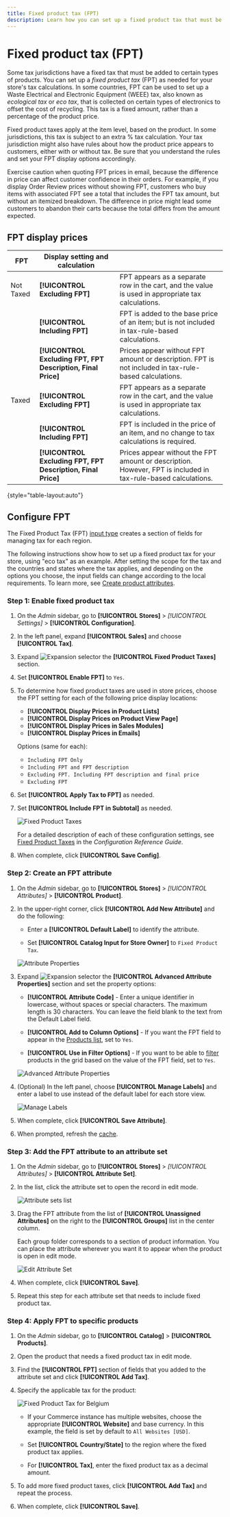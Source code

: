 ```yaml
---
title: Fixed product tax (FPT)
description: Learn how you can set up a fixed product tax that must be added to certain types of products. 
---
```

# Fixed product tax (FPT)

Some tax jurisdictions have a fixed tax that must be added to certain types of products. You can set up a _fixed product tax_ (FPT) as needed for your store's tax calculations. In some countries, FPT can be used to set up a Waste Electrical and Electronic Equipment (WEEE) tax, also known as _ecological tax_ or _eco tax_, that is collected on certain types of electronics to offset the cost of recycling. This tax is a fixed amount, rather than a percentage of the product price.

Fixed product taxes apply at the item level, based on the product. In some jurisdictions, this tax is subject to an extra % tax calculation. Your tax jurisdiction might also have rules about how the product price appears to customers, either with or without tax. Be sure that you understand the rules and set your FPT display options accordingly.

Exercise caution when quoting FPT prices in email, because the difference in price can affect customer confidence in their orders. For example, if you display Order Review prices without showing FPT, customers who buy items with associated FPT see a total that includes the FPT tax amount, but without an itemized breakdown. The difference in price might lead some customers to abandon their carts because the total differs from the amount expected.

## FPT display prices

|FPT|Display setting and calculation| |
|--- |--- |---|
|Not Taxed|**[!UICONTROL Excluding FPT]**|FPT appears as a separate row in the cart, and the  value is used in appropriate tax calculations.|
| |**[!UICONTROL Including FPT]**|FPT is added to the base price of an item; but is not included in tax-rule-based calculations.|
| |**[!UICONTROL Excluding FPT, FPT Description, Final Price]**|Prices appear without FPT amount or description. FPT is not included in tax-rule-based calculations.|
|Taxed|**[!UICONTROL Excluding FPT]**|FPT appears as a separate row in the cart, and the  value is used in appropriate tax calculations.|
| |**[!UICONTROL Including FPT]**|FPT is included in the price of an item, and no change to tax calculations is required.|
| |**[!UICONTROL Excluding FPT, FPT Description, Final Price]**|Prices appear without the FPT amount or description. However, FPT is included in tax-rule-based calculations.|

{style="table-layout:auto"}

## Configure FPT

The Fixed Product Tax (FPT) [input type](../catalog/attributes-input-types.md) creates a section of fields for managing tax for each region.

The following instructions show how to set up a fixed product tax for your store, using "eco tax" as an example. After setting the scope for the tax and the countries and states where the tax applies, and depending on the options you choose, the input fields can change according to the local requirements. To learn more, see [Create product attributes](../catalog/attribute-product-create.md).

### Step 1: Enable fixed product tax

1. On the _Admin_ sidebar, go to **[!UICONTROL Stores]** > _[!UICONTROL Settings]_ > **[!UICONTROL Configuration]**.

1. In the left panel, expand **[!UICONTROL Sales]** and choose **[!UICONTROL Tax]**.

1. Expand ![Expansion selector](../assets/icon-display-expand.png) the **[!UICONTROL Fixed Product Taxes]** section.

1. Set **[!UICONTROL Enable FPT]** to `Yes`.

1. To determine how fixed product taxes are used in store prices, choose the FPT setting for each of the following price display locations:

   - **[!UICONTROL Display Prices in Product Lists]**
   - **[!UICONTROL Display Prices on Product View Page]**
   - **[!UICONTROL Display Prices in Sales Modules]**
   - **[!UICONTROL Display Prices in Emails]**

   Options (same for each):

   - `Including FPT Only`
   - `Including FPT and FPT description`
   - `Excluding FPT. Including FPT description and final price`
   - `Excluding FPT`

1. Set **[!UICONTROL Apply Tax to FPT]** as needed.

1. Set **[!UICONTROL Include FPT in Subtotal]** as needed.

   ![Fixed Product Taxes](../configuration-reference/sales/assets/tax-fixed-product-taxes.png)<!-- zoom -->

   For a detailed description of each of these configuration settings, see [Fixed Product Taxes](https://docs.magento.com/user-guide/configuration/sales/tax.html#fixed-product-taxes) in the _Configuration Reference Guide_.

1. When complete, click **[!UICONTROL Save Config]**.

### Step 2: Create an FPT attribute

1. On the _Admin_ sidebar, go to **[!UICONTROL Stores]** > _[!UICONTROL Attributes]_ > **[!UICONTROL Product]**.

1. In the upper-right corner, click **[!UICONTROL Add New Attribute]** and do the following:

   - Enter a **[!UICONTROL Default Label]** to identify the attribute.

   - Set **[!UICONTROL Catalog Input for Store Owner]** to `Fixed Product Tax`.

   ![Attribute Properties](./assets/tax-fpt-attribute-properties.png)<!-- zoom -->

1. Expand ![Expansion selector](../assets/icon-display-expand.png) the **[!UICONTROL Advanced Attribute Properties]** section and set the property options:

   - **[!UICONTROL Attribute Code]** - Enter a unique identifier in lowercase, without spaces or special characters. The maximum length is 30 characters. You can leave the field blank to the text from the Default Label field.

   - **[!UICONTROL Add to Column Options]** - If you want the FPT field to appear in the [Products list](../catalog/products-list.md), set to `Yes`.

   - **[!UICONTROL Use in Filter Options]** - If you want to be able to [filter](../getting-started/admin-workspace.md) products in the grid based on the value of the FPT field, set to `Yes`.

   ![Advanced Attribute Properties](./assets/tax-fpt-advanced-attribute-properties.png)<!-- zoom -->

1. (Optional) In the left panel, choose **[!UICONTROL Manage Labels]** and enter a label to use instead of the default label for each store view.

   ![Manage Labels](./assets/attribute-new-manage-labels.png)<!-- zoom -->

1. When complete, click **[!UICONTROL Save Attribute]**.

1. When prompted, refresh the [cache](https://docs.magento.com/user-guide/system/cache-management.html).

### Step 3: Add the FPT attribute to an attribute set

1. On the _Admin_ sidebar, go to **[!UICONTROL Stores]** > _[!UICONTROL Attributes]_ > **[!UICONTROL Attribute Set]**.

1. In the list, click the attribute set to open the record in edit mode.

   ![Attribute sets list](./assets/attribute-sets-list.png)<!-- zoom -->

1. Drag the FPT attribute from the list of **[!UICONTROL Unassigned Attributes]** on the right to the **[!UICONTROL Groups]** list in the center column.

   Each group folder corresponds to a section of product information. You can place the attribute wherever you want it to appear when the product is open in edit mode.

   ![Edit Attribute Set](./assets/tax-fpt-attribute-set-drag.png)<!-- zoom -->

1. When complete, click **[!UICONTROL Save]**.

1. Repeat this step for each attribute set that needs to include fixed product tax.

### Step 4: Apply FPT to specific products

1. On the _Admin_ sidebar, go to **[!UICONTROL Catalog]** > **[!UICONTROL Products]**.

1. Open the product that needs a fixed product tax in edit mode.

1. Find the **[!UICONTROL FPT]** section of fields that you added to the attribute set and click **[!UICONTROL Add Tax]**.

1. Specify the applicable tax for the product:

   ![Fixed Product Tax for Belgium](./assets/tax-product-fpt-belgium.png)<!-- zoom -->

   - If your Commerce instance has multiple websites, choose the appropriate **[!UICONTROL Website]** and base currency. In this example, the field is set by default to `All Websites [USD]`.

   - Set **[!UICONTROL Country/State]** to the region where the fixed product tax applies.

   - For **[!UICONTROL Tax]**, enter the fixed product tax as a decimal amount.

1. To add more fixed product taxes, click **[!UICONTROL Add Tax]** and repeat the process.

1. When complete, click **[!UICONTROL Save]**.
